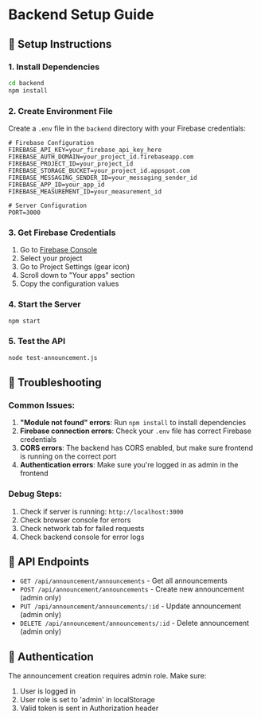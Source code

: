 # Backend Setup Guide

## 🔧 Setup Instructions

### 1. Install Dependencies
```bash
cd backend
npm install
```

### 2. Create Environment File
Create a `.env` file in the `backend` directory with your Firebase credentials:

```env
# Firebase Configuration
FIREBASE_API_KEY=your_firebase_api_key_here
FIREBASE_AUTH_DOMAIN=your_project_id.firebaseapp.com
FIREBASE_PROJECT_ID=your_project_id
FIREBASE_STORAGE_BUCKET=your_project_id.appspot.com
FIREBASE_MESSAGING_SENDER_ID=your_messaging_sender_id
FIREBASE_APP_ID=your_app_id
FIREBASE_MEASUREMENT_ID=your_measurement_id

# Server Configuration
PORT=3000
```

### 3. Get Firebase Credentials
1. Go to [Firebase Console](https://console.firebase.google.com/)
2. Select your project
3. Go to Project Settings (gear icon)
4. Scroll down to "Your apps" section
5. Copy the configuration values

### 4. Start the Server
```bash
npm start
```

### 5. Test the API
```bash
node test-announcement.js
```

## 🐛 Troubleshooting

### Common Issues:

1. **"Module not found" errors**: Run `npm install` to install dependencies
2. **Firebase connection errors**: Check your `.env` file has correct Firebase credentials
3. **CORS errors**: The backend has CORS enabled, but make sure frontend is running on the correct port
4. **Authentication errors**: Make sure you're logged in as admin in the frontend

### Debug Steps:

1. Check if server is running: `http://localhost:3000`
2. Check browser console for errors
3. Check network tab for failed requests
4. Check backend console for error logs

## 📝 API Endpoints

- `GET /api/announcement/announcements` - Get all announcements
- `POST /api/announcement/announcements` - Create new announcement (admin only)
- `PUT /api/announcement/announcements/:id` - Update announcement (admin only)
- `DELETE /api/announcement/announcements/:id` - Delete announcement (admin only)

## 🔐 Authentication

The announcement creation requires admin role. Make sure:
1. User is logged in
2. User role is set to 'admin' in localStorage
3. Valid token is sent in Authorization header 